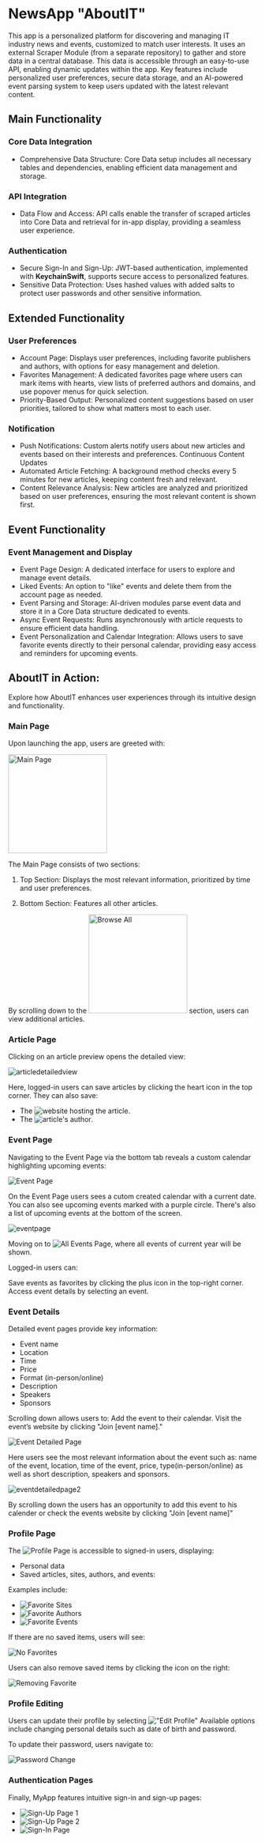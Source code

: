 # NewsApp "AboutIT"

This app is a personalized platform for discovering and managing IT industry news and events, customized to match user interests. It uses an external Scraper Module (from a separate repository) to gather and store data in a central database. This data is accessible through an easy-to-use API, enabling dynamic updates within the app. Key features include personalized user preferences, secure data storage, and an AI-powered event parsing system to keep users updated with the latest relevant content.

## Main Functionality
### Core Data Integration
* Comprehensive Data Structure: Core Data setup includes all necessary tables and dependencies, enabling efficient data management and storage.
### API Integration
* Data Flow and Access: API calls enable the transfer of scraped articles into Core Data and retrieval for in-app display, providing a seamless user experience.
### Authentication
* Secure Sign-In and Sign-Up: JWT-based authentication, implemented with **KeychainSwift**, supports secure access to personalized features.
* Sensitive Data Protection: Uses hashed values with added salts to protect user passwords and other sensitive information.

## Extended Functionality
### User Preferences
* Account Page: Displays user preferences, including favorite publishers and authors, with options for easy management and deletion.
* Favorites Management: A dedicated favorites page where users can mark items with hearts, view lists of preferred authors and domains, and use popover menus for quick selection.
* Priority-Based Output: Personalized content suggestions based on user priorities, tailored to show what matters most to each user.
### Notification
* Push Notifications: Custom alerts notify users about new articles and events based on their interests and preferences.
Continuous Content Updates
* Automated Article Fetching: A background method checks every 5 minutes for new articles, keeping content fresh and relevant.
* Content Relevance Analysis: New articles are analyzed and prioritized based on user preferences, ensuring the most relevant content is shown first.

## Event Functionality
### Event Management and Display
* Event Page Design: A dedicated interface for users to explore and manage event details.
* Liked Events: An option to "like" events and delete them from the account page as needed.
* Event Parsing and Storage: AI-driven modules parse event data and store it in a Core Data structure dedicated to events.
* Async Event Requests: Runs asynchronously with article requests to ensure efficient data handling.
* Event Personalization and Calendar Integration: Allows users to save favorite events directly to their personal calendar, providing easy access and reminders for upcoming events.


## AboutIT in Action:

Explore how AboutIT enhances user experiences through its intuitive design and functionality.

### Main Page

Upon launching the app, users are greeted with:

<img src="assets/MainPage/MainPage.png" alt="Main Page" width="200">

The Main Page consists of two sections:

1. Top Section: Displays the most relevant information, prioritized by time and user preferences.

2. Bottom Section: Features all other articles.

By scrolling down to the <img src="assets/MainPage/MainPageBrowseAll.png" alt="Browse All" width="200"> section, users can view additional articles.

### Article Page

Clicking on an article preview opens the detailed view:

![articledetailedview](assets/ArticlePage/ArticlePage.png)

Here, logged-in users can save articles by clicking the heart icon in the top corner. They can also save: 

* The ![website hosting the article](assets/ArticlePage/ArticlePageFavSite.png).
* The ![article's author](assets/ArticlePage/ArticlePageFavAuthor.png).

### Event Page

Navigating to the Event Page via the bottom tab reveals a custom calendar highlighting upcoming events:

![Event Page](assets/EventPage/EventPage.png)

On the Event Page users sees a cutom created calendar with a current date. You can also see upcoming events marked with a purple circle. There's also a list of upcoming events at the bottom of the screen.

![eventpage](assets/EventPage/EventPage.png)

Moving on to ![All Events Page](assets/EventPage/AllEventsPage.png), where all events of current year will be shown.

Logged-in users can:

Save events as favorites by clicking the plus icon in the top-right corner.
Access event details by selecting an event. 

### Event Details

Detailed event pages provide key information:

* Event name
* Location
* Time
* Price
* Format (in-person/online)
* Description
* Speakers
* Sponsors

Scrolling down allows users to:
Add the event to their calendar.
Visit the event’s website by clicking "Join [event name]."

![Event Detailed Page](assets/EventPage/EventDetailedPage.png)

Here users see the most relevant information about the event such as: name of the event, location, time of the event, price, type(in-person/online) as well as short description, speakers and sponsors.

![eventdetailedpage2](assets/EventPage/EventDetailedPage2.png)

By scrolling down the users has an opportunity to add this event to his calender or check the events website by clicking "Join [event name]"

### Profile Page

The ![Profile Page ](assets/ProfilePage/ProfilePage.png) is accessible to signed-in users, displaying:
* Personal data
* Saved articles, sites, authors, and events:

Examples include:
* ![Favorite Sites](assets/ProfilePage/ProfilePageFavSites.png)
* ![Favorite Authors](assets/ProfilePage/ProfilePageFavAuthors.png)
* ![Favorite Events](assets/ProfilePage/ProfilePageFavEvents.png)

If there are no saved items, users will see:

![No Favorites](assets/ProfilePage/ProfilePageNoFav.png)

Users can also remove saved items by clicking the icon on the right:

![Removing Favorite](assets/ProfilePage/ProfilePageRemovingFav.png)

### Profile Editing

Users can update their profile by selecting !["Edit Profile"](assets/ProfilePage/ProfilePageSettings.png) Available options include changing personal details such as date of birth and password.

To update their password, users navigate to:

![Password Change](assets/ProfilePage/ProfilePageChangePassword.png)

### Authentication Pages

Finally, MyApp features intuitive sign-in and sign-up pages:

* ![Sign-Up Page 1](assets/Authentication/RegistrationPage.png)
* ![Sign-Up Page 2](assets/Authentication/RegistrationPage2.png)
* ![Sign-In Page](assets/Authentication/LoginPage.png)
